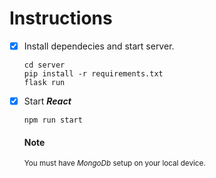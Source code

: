 # Instructions

- [x] Install dependecies and start server.

  ```
  cd server
  pip install -r requirements.txt
  flask run
  ```
  
- [x] Start <strong><em>React</em></strong>

  ```
  npm run start
  ```
  #### Note
  <sub>You must have <em>MongoDb</em> setup on your local device.</sub>
  
  

